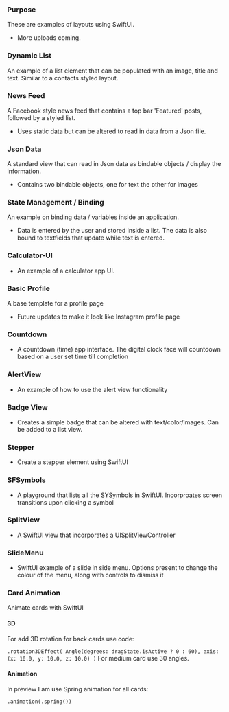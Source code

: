 ### Purpose 
These are examples of layouts using SwiftUI. 
- More uploads coming. 

### Dynamic List
An example of a list element that can be populated with an image, title and text. Similar to a contacts styled layout. 

### News Feed
A Facebook style news feed that contains a top bar 'Featured' posts, followed by a styled list.
- Uses static data but can be altered to read in data from a Json file.

### Json Data
A standard view that can read in Json data as bindable objects / display the information. 
- Contains two bindable objects, one for text the other for images

### State Management / Binding
An example on binding data / variables inside an application.
- Data is entered by the user and stored inside a list. The data is also bound to textfields that update while text is entered.

### Calculator-UI
- An example of a calculator app UI.

### Basic Profile
A base template for a profile page
- Future updates to make it look like Instagram profile page

### Countdown
- A countdown (time) app interface. The digital clock face will countdown based on a user set time till completion

### AlertView
- An example of how to use the alert view functionality

### Badge View
- Creates a simple badge that can be altered with text/color/images. Can be added to a list view. 

### Stepper
- Create a stepper element using SwiftUI

### SFSymbols
- A playground that lists all the SYSymbols in SwiftUI. Incorproates screen transitions upon clicking a symbol

### SplitView
- A SwiftUI view that incorporates a UISplitViewController

### SlideMenu
- SwiftUI example of a slide in side menu. Options present to change the colour of the menu, along with controls to dismiss it

### Card Animation
Animate cards with SwiftUI
#### 3D

For add 3D rotation for back cards use code:

`.rotation3DEffect(
	Angle(degrees: dragState.isActive ? 0 : 60), axis: (x: 10.0, y: 10.0, z: 10.0)
 )`
For medium card use 30 angles.

#### Animation

In preview I am use Spring animation for all cards:

`.animation(.spring())`
